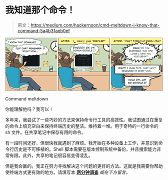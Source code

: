 # 我知道那个命令！

> 原文：<https://medium.com/hackernoon/cmd-meltdown-i-know-that-command-5a4b31aeb0ef>

![](img/f5b181834f315c066018eacc3569d093.png)

Command meltdown

你能理解他吗？我可以！

多年来，我尝试了一些巧妙的方法来保持命令行工具的高效性。我试图通过在重复的命令上填充空白来保持终端历史的整洁。维持着一堆。用于奇特的一行命令的 sh 文件。在共享笔记中保存有用的命令。

有一段时间还好，但很快我就遇到了麻烦。我开始在多种设备上工作，并意识到命令行历史是不可移植的。Shell 脚本需要在版本控制系统中备份，并且搜索能力非常有限。此外，共享的笔记很容易变得凌乱。

但是我会赢的。我正在努力寻找解决这个问题的更好的方法。这就是我需要你帮助使终端方式更有效的地方。请填写本 [**两分钟调查**](https://www.surveymonkey.com/r/J8G8H5J) *或在下方留言。*